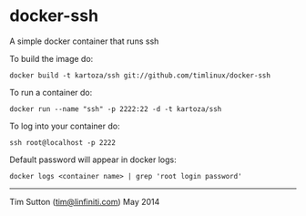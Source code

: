 docker-ssh
==========

A simple docker container that runs ssh

To build the image do:

```
docker build -t kartoza/ssh git://github.com/timlinux/docker-ssh
```

To run a container do:

```
docker run --name "ssh" -p 2222:22 -d -t kartoza/ssh
```

To log into your container do:

```
ssh root@localhost -p 2222
```

Default password will appear in docker logs:

```
docker logs <container name> | grep 'root login password'
```

-----------

Tim Sutton (tim@linfiniti.com)
May 2014

